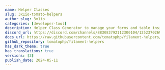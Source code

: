 ```yaml
---
name: Helper Classes
slug: 3x1io-tomato-helpers
author_slug: 3x1io
categories: [developer-tool]
description: Helper Class Generator to manage your forms and table inside your filament app
discord_url: https://discord.com/channels/883083792112300104/1252370269813739590
docs_url: https://raw.githubusercontent.com/tomatophp/filament-helpers/master/README.md
github_repository: tomatophp/filament-helpers
has_dark_theme: true
has_translations: true
versions: [3]
publish_date: 2024-05-11
---
```

